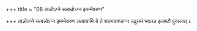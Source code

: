 +++
title = "08 त्वन्नोऽग्ने सत्वन्नोऽग्न इमम्मेवरुण"

+++
त्वन्नोऽग्ने सत्वन्नोऽग्न इमम्मेवरुण तत्वायामि ये ते शतमयाश्चाग्न उदुत्तमं भवतन्न इत्यष्टौ पुरस्तात् ८